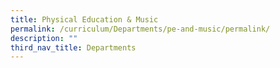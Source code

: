 ```yaml
---
title: Physical Education & Music
permalink: /curriculum/Departments/pe-and-music/permalink/
description: ""
third_nav_title: Departments
---
```


